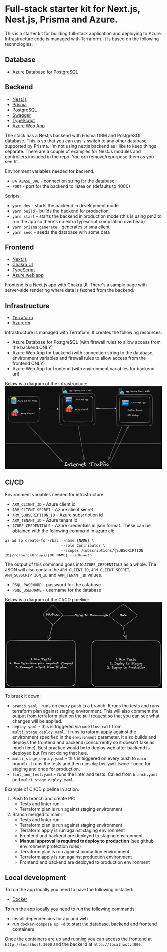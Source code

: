 # Full-stack starter kit for Next.js, Nest.js, Prisma and Azure.

This is a starter kit for building full-stack application and deploying to Azure. Infrastructure code is managed with Terraform. It is based on the following technologies:
## Database
- [Azure Database for PostgreSQL](https://azure.microsoft.com/en-us/services/postgresql/)
## Backend
- [Nest.js](https://nestjs.com/)
- [Prisma](https://www.prisma.io/)
- [PostgreSQL](https://www.postgresql.org/)
- [Swagger](https://swagger.io/)
- [TypeScript](https://www.typescriptlang.org/)
- [Azure Web App](https://azure.microsoft.com/en-us/services/app-service/web/)

The stack has a Nestjs backend with Prisma ORM and PostgreSQL database. This is so that you can easily switch to any other database supported by Prisma. I'm not using nextjs backend as I like to keep things separate. There are a couple of examples for NestJs modules and controllers included in the repo. You can remove/repurpose them as you see fit.

Environment variables needed for backend:
* `DATABASE_URL` - connection string for the database
* `PORT` - port for the backend to listen on (defaults to 4000)

Scripts:
* `yarn dev` - starts the backend in development mode
* `yarn build` - builds the backend for production
* `yarn start` - starts the backend in production mode (this is using pm2 to run the app so there's no extra typescript compilation overhead)
* `yarn prisma:generate` - generates prisma client
* `yarn seed` - seeds the database with some data
## Frontend
- [Next.js](https://nextjs.org/)
- [Chakra UI](https://chakra-ui.com/)
- [TypeScript](https://www.typescriptlang.org/)
- [Azure web app](https://azure.microsoft.com/en-us/services/app-service/web/)

Frontend is a Next.js app with Chakra UI. There's a sample page with server-side rendering where data is fetched from the backend.
## Infrastructure
- [Terraform](https://www.terraform.io/)
- [Azurerm](https://www.terraform.io/docs/providers/azurerm/index.html)

Infrastructure is managed with Terraform. It creates the following resources:
* Azure Database for PostgreSQL (with firewall rules to allow access from the backend ONLY)
* Azure Web App for backend (with connection string to the database, environment variables and firewall rules to allow access from the frontend ONLY)
* Azure Web App for frontend (with environment variables for backend url)

Below is a diagram of the infrastructure:
![Infrastructure](./docs/assets/infra.png)

## CI/CD
Environment variables needed for infrastructure:
* `ARM_CLIENT_ID` - Azure client id
* `ARM_CLIENT_SECRET` - Azure client secret
* `ARM_SUBSCRIPTION_ID` - Azure subscription id
* `ARM_TENANT_ID` - Azure tenant id
* `AZURE_CREDENTIALS` - Azure credentials in json format.
These can be obtained with the following command in azure cli:
```
az ad sp create-for-rbac --name {NAME} \
                         --role Contributor \
                         --scopes /subscriptions/{SUBSCRIPTION ID}/resourceGroups/{RG NAME} --sdk-auth
```
The output of this command goes into `AZURE_CREDENTIALS` as a whole. The JSON will also contain the `ARM_CLIENT_ID`, `ARM_CLIENT_SECRET`, `ARM_SUBSCRIPTION_ID` and `ARM_TENANT_ID` values.
* `PSQL_PASSWORD` - password for the database
* `PSQL_USERNAME` - username for the database

Below is a diagram of the CI/CD pipeline:
![CI/CD pipeline](./docs/assets/ci-cd.png)

To break it down:
* `branch.yaml` - runs on every push to a branch. It runs the tests and runs terraform plan against staging environment. This will also comment the output from terraform plan on the pull request so that you can see what changes will be applied.
* `deploy.yaml` - this is triggered via `workflow_call` from `multi_stage_deploy.yaml`. It runs terraform apply against the environment specified in the `environment` parameter. It also builds and deploys the frontend and backend (concurrently so it doesn't take as much time). Best practice would be to deploy web after backend is deployed but I'm not doing that here.
* `multi_stage_deploy.yaml` - this is triggered on every push to `main` branch. It runs the tests and then runs `deploy.yaml` twice - once for staging and once for production. 
* `lint_and_test.yaml` - runs the linter and tests. Called from `branch.yaml` and `multi_stage_deploy.yaml`.

Example of CI/CD pipeline in action:
1. Push to branch and create PR:
   - Tests and linter run
   - Terraform plan is run against staging environment
2. Branch merged to main:
   - Tests and linter run
   - Terraform plan is run against staging environment
   - Terraform apply is run against staging environment
   - Frontend and backend are deployed to staging environment
   - **Manual approval is required to deploy to production** (see github environment protection rules)
   - Terraform plan is run against production environment
   - Terraform apply is run against production environment
   - Frontend and backend are deployed to production environment

## Local development
To run the app locally you need to have the following installed:
* [Docker](https://www.docker.com/)

To run the app locally you need to run the following commands:
- install dependencies for api and web
- run `docker-compose up -d` to start the database, backend and frontend containers

Once the containers are up and running you can access the frontend at `http://localhost:3000` and the backend at `http://localhost:4000`.





